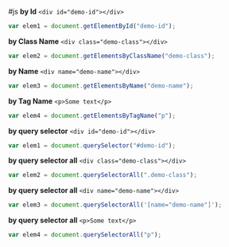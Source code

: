 #js 
**by Id**
``<div id="demo-id"></div> `` 
```js
var elem1 = document.getElementById("demo-id");  
```

 **by Class Name**
``<div class="demo-class"></div>``
```js
var elem2 = document.getElementsByClassName("demo-class");  
```

**by Name**
``<div name="demo-name"></div>``
```js
var elem3 = document.getElementsByName("demo-name");  
```

**by Tag Name**
``<p>Some text</p>``
```js
var elem4 = document.getElementsByTagName("p");  
```

 **by query selector**
``<div id="demo-id"></div>``
```js
var elem1 = document.querySelector("#demo-id"); 
```

**by query selector all**
``<div class="demo-class"></div>``
```js
var elem2 = document.querySelectorAll(".demo-class");  
```

**by query selector all**
``<div name="demo-name"></div>``
```js
var elem3 = document.querySelectorAll('[name="demo-name"]');   
```

**by query selector all**
``<p>Some text</p>``
```js
var elem4 = document.querySelectorAll("p");  
```